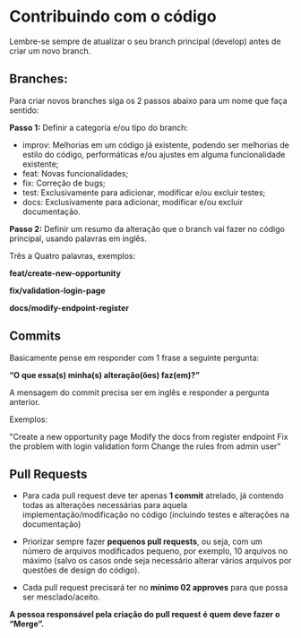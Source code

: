 # Contribuindo com o código

Lembre-se sempre de atualizar o seu branch principal (develop) antes de criar um novo branch.

## Branches:
Para criar novos branches siga os 2 passos abaixo para um nome que faça sentido:

__Passo 1:__ Definir a categoria e/ou tipo do branch:

- improv: Melhorias em um código já existente, podendo ser melhorias de estilo do código, performáticas e/ou ajustes em alguma funcionalidade existente;
- feat: Novas funcionalidades;
- fix: Correção de bugs;
- test: Exclusivamente para adicionar, modificar e/ou excluir testes;
- docs: Exclusivamente para adicionar, modificar e/ou excluir documentação.

__Passo 2:__ Definir um resumo da alteração que o branch vai fazer no código principal, usando palavras em inglês.

Três a Quatro palavras, exemplos:

__feat/create-new-opportunity__

__fix/validation-login-page__

__docs/modify-endpoint-register__


## Commits

Basicamente pense em responder com 1 frase a seguinte pergunta:

__“O que essa(s) minha(s) alteração(ões) faz(em)?”__

A mensagem do commit precisa ser em inglês e responder a pergunta anterior.

Exemplos:

"Create a new opportunity page
Modify the docs from register endpoint
Fix the problem with login validation form
Change the rules from admin user"

## Pull Requests
- Para cada pull request deve ter apenas __1 commit__ atrelado, já contendo todas as alterações necessárias para aquela implementação/modificação no código (incluindo testes e alterações na documentação)

- Priorizar sempre fazer __pequenos pull requests__, ou seja, com um número de arquivos modificados pequeno, por exemplo, 10 arquivos no máximo (salvo os casos onde seja necessário alterar vários arquivos por questões de design do código).

- Cada pull request precisará ter no __mínimo 02 approves__ para que possa ser mesclado/aceito.

__A pessoa responsável pela criação do pull request é quem deve fazer o “Merge”.__

